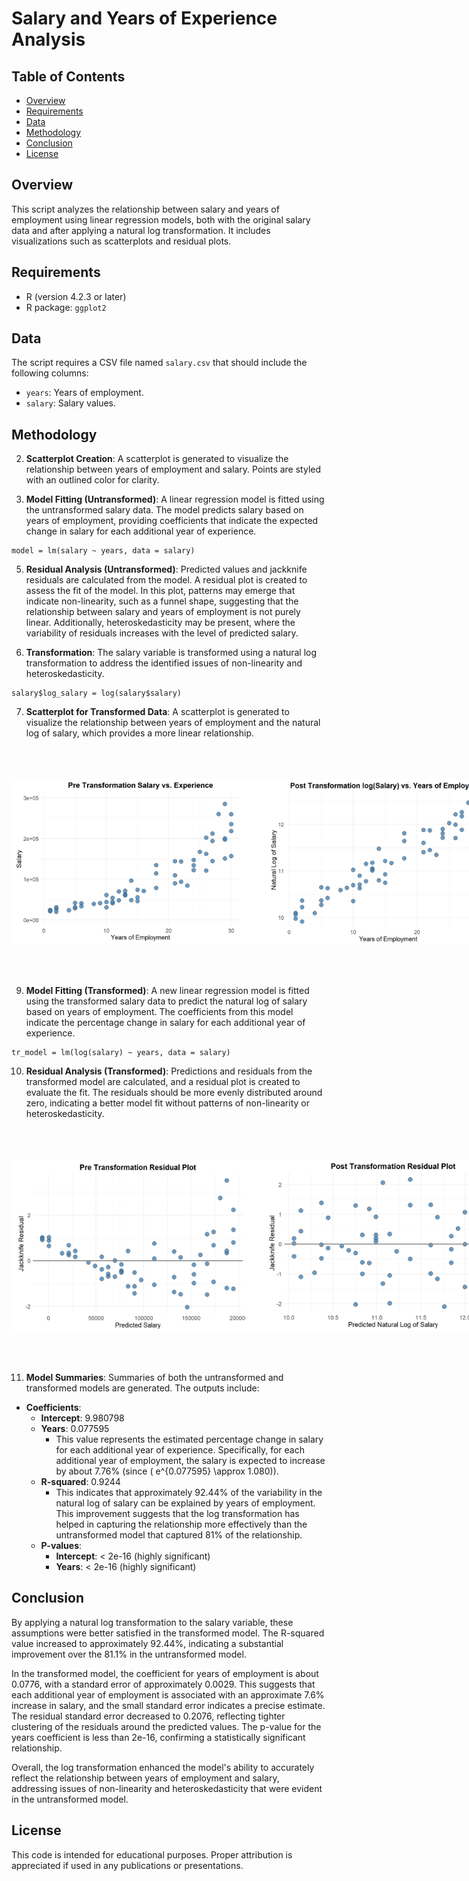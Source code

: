 # Salary and Years of Experience Analysis   
     
## Table of Contents 
- [Overview](#overview)
- [Requirements](#requirements)
- [Data](#data)  
- [Methodology](#methodology)
- [Conclusion](#conclusion)
- [License](#license)

## Overview
This script analyzes the relationship between salary and years of employment using linear regression models, both with the original salary data and after applying a natural log transformation. It includes visualizations such as scatterplots and residual plots.

## Requirements
- R (version 4.2.3 or later)
- R package: `ggplot2`

## Data
The script requires a CSV file named `salary.csv` that should include the following columns:
- `years`: Years of employment.
- `salary`: Salary values.

## Methodology

2. **Scatterplot Creation**: A scatterplot is generated to visualize the relationship between years of employment and salary. Points are styled with an outlined color for clarity.

3. **Model Fitting (Untransformed)**: A linear regression model is fitted using the untransformed salary data. The model predicts salary based on years of employment, providing coefficients that indicate the expected change in salary for each additional year of experience.

```
model = lm(salary ~ years, data = salary)
```

5. **Residual Analysis (Untransformed)**: Predicted values and jackknife residuals are calculated from the model. A residual plot is created to assess the fit of the model. In this plot, patterns may emerge that indicate non-linearity, such as a funnel shape, suggesting that the relationship between salary and years of employment is not purely linear. Additionally, heteroskedasticity may be present, where the variability of residuals increases with the level of predicted salary.

6. **Transformation**: The salary variable is transformed using a natural log transformation to address the identified issues of non-linearity and heteroskedasticity.

```
salary$log_salary = log(salary$salary)
```

7. **Scatterplot for Transformed Data**: A scatterplot is generated to visualize the relationship between years of employment and the natural log of salary, which provides a more linear relationship.

<br>
<br>
<br>
<div style="display: flex; justify-content: space-between;">

  <img src="https://github.com/RoryQo/Salary-and-Experience/raw/main/PreScatter.jpg" alt="Pre-Transformation Scatter Plot" style="width: 400px;">

  <img src="https://github.com/RoryQo/Salary-and-Experience/raw/main/PostScat.jpg" alt="Post-Transformation Scatter Plot" style="width: 400px;">

</div>

<br>
<br>
<br>

9. **Model Fitting (Transformed)**: A new linear regression model is fitted using the transformed salary data to predict the natural log of salary based on years of employment. The coefficients from this model indicate the percentage change in salary for each additional year of experience.

```
tr_model = lm(log(salary) ~ years, data = salary)
```

10. **Residual Analysis (Transformed)**: Predictions and residuals from the transformed model are calculated, and a residual plot is created to evaluate the fit. The residuals should be more evenly distributed around zero, indicating a better model fit without patterns of non-linearity or heteroskedasticity.
<br>
<br>
<br>

<div style="display: flex; justify-content: space-between;">

  <img src="https://github.com/RoryQo/Salary-and-Experience/raw/main/PreResid.jpg" alt="Pre-Transformation Residual Plot" style="width: 400px;">

  <img src="https://github.com/RoryQo/Salary-and-Experience/raw/main/PostResid.jpg" alt="Post-Transformation Residual Plot" style="width: 400px;">

</div>

<br>
<br>
<br>

11. **Model Summaries**: Summaries of both the untransformed and transformed models are generated. The outputs include:
   - **Coefficients**:
       - **Intercept**: 9.980798
       - **Years**: 0.077595
         - This value represents the estimated percentage change in salary for each additional year of experience. Specifically, for each additional year of employment, the salary is expected to increase by about 7.76% (since \( e^{0.077595} \approx 1.080\)).
     - **R-squared**: 0.9244
       - This indicates that approximately 92.44% of the variability in the natural log of salary can be explained by years of employment. This improvement suggests that the log transformation has helped in capturing the relationship more effectively than the untransformed model that captured 81% of the relationship.
     - **P-values**:
       - **Intercept**: < 2e-16 (highly significant)
       - **Years**: < 2e-16 (highly significant)

## Conclusion

By applying a natural log transformation to the salary variable, these assumptions were better satisfied in the transformed model. The R-squared value increased to approximately 92.44%, indicating a substantial improvement over the 81.1% in the untransformed model.

In the transformed model, the coefficient for years of employment is about 0.0776, with a standard error of approximately 0.0029. This suggests that each additional year of employment is associated with an approximate 7.6% increase in salary, and the small standard error indicates a precise estimate. The residual standard error decreased to 0.2076, reflecting tighter clustering of the residuals around the predicted values. The p-value for the years coefficient is less than 2e-16, confirming a statistically significant relationship.

Overall, the log transformation enhanced the model's ability to accurately reflect the relationship between years of employment and salary, addressing issues of non-linearity and heteroskedasticity that were evident in the untransformed model.

## License
This code is intended for educational purposes. Proper attribution is appreciated if used in any publications or presentations.
